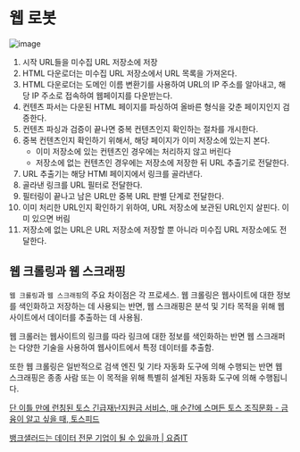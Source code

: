 # 웹 로봇
![image](https://github.com/Eom-Ti/data-structures/assets/71249347/54c27cf0-46cc-4cfc-b74c-ad8aa2c53137)

1. 시작 URL들을 미수집 URL 저장소에 저장
2. HTML 다운로더는 미수집 URL 저장소에서 URL 목록을 가져온다.
3. HTML 다운로더는 도메인 이름 변환기를 사용하여 URL의 IP 주소를 알아내고, 해당 IP 주소로 접속하여 웹페이지를 다운받는다.
4. 컨텐츠 파서는 다운된 HTML 페이지를 파싱하여 올바른 형식을 갖춘 페이지인지 검증한다.
5. 컨텐츠 파싱과 검증이 끝나면 중복 컨텐츠인지 확인하는 절차를 개시한다.
6. 중복 컨텐츠인지 확인하기 위해서, 해당 페이지가 이미 저장소에 있는지 본다.
    - 이미 저장소에 있는 컨텐츠인 경우에는 처리하지 않고 버린다
    - 저장소에 없는 컨텐츠인 경우에는 저장소에 저장한 뒤 URL 추출기로 전달한다.
7. URL 추출기는 해당 HTMl 페이지에서 링크를 골라낸다.
8. 골라낸 링크를 URL 필터로 전달한다.
9. 필터링이 끝나고 남은 URL만 중복 URL 판별 단계로 전달한다.
10. 이미 처리한 URL인지 확인하기 위하여, URL 저장소에 보관된 URL인지 살핀다. 이미 있으면 버림
11. 저장소에 없는 URL은 URL 저장소에 저장할 뿐 아니라 미수집 URL 저장소에도 전달한다.

## 웹 크롤링과 웹 스크래핑

`웹 크롤링`과 `웹 스크래핑`의 주요 차이점은 각 프로세스. 웹 크롤링은 웹사이트에 대한 정보를 색인화하고 저장하는 데 사용되는 반면, 웹 스크래핑은 분석 및 기타 목적을 위해 웹사이트에서 데이터를 추출하는 데 사용됨.

웹 크롤러는 웹사이트의 링크를 따라 링크에 대한 정보를 색인화하는 반면 웹 스크래퍼는 다양한 기술을 사용하여 웹사이트에서 특정 데이터를 추출함.

또한 웹 크롤링은 일반적으로 검색 엔진 및 기타 자동화 도구에 의해 수행되는 반면 웹 스크래핑은 종종 사람 또는 이 목적을 위해 특별히 설계된 자동화 도구에 의해 수행됩니다.

[단 이틀 만에 런칭된 토스 긴급재난지원금 서비스, 매 순간에 스며든 토스 조직문화 - 금융이 알고 싶을 때, 토스피드](https://blog.toss.im/article/disasterfund-behindstory)

[뱅크샐러드는 데이터 전문 기업이 될 수 있을까 | 요즘IT](https://yozm.wishket.com/magazine/detail/1867/)
